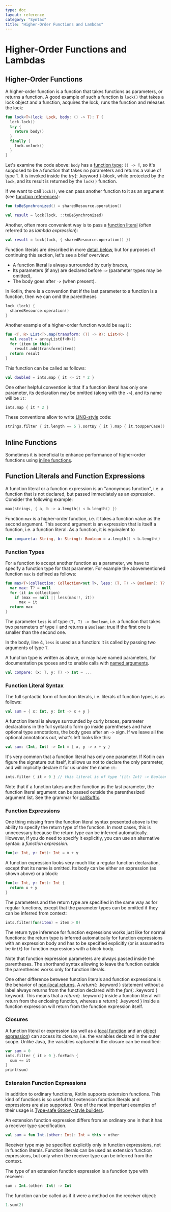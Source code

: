 ```yaml
---
type: doc
layout: reference
category: "Syntax"
title: "Higher-Order Functions and Lambdas"
---
```


# Higher-Order Functions and Lambdas

## Higher-Order Functions

A higher-order function is a function that takes functions as parameters, or returns a function.
A good example of such a function is `lock()` that takes a lock object and a function, acquires the lock, runs the function and releases the lock:

``` kotlin
fun lock<T>(lock: Lock, body: () -> T): T {
  lock.lock()
  try {
    return body()
  }
  finally {
    lock.unlock()
  }
}
```

Let's examine the code above: `body` has a [function type](#function-types): `() -> T`,
so it's supposed to be a function that takes no parameters and returns a value of type `T`.
It is invoked inside the *try*{: .keyword }-block, while protected by the `lock`, and its result is returned by the `lock()` function.

If we want to call `lock()`, we can pass another function to it as an argument (see [function references](reflection.html#function-references)):

``` kotlin
fun toBeSynchronized() = sharedResource.operation()

val result = lock(lock, ::toBeSynchronized)
```

Another, often more convenient way is to pass a [function literal](#function-literals-and-function-expressions) (often referred to as _lambda expression_):

``` kotlin
val result = lock(lock, { sharedResource.operation() })
```

Function literals are described in more [detail below](#function-literals-and-function-expressions), but for purposes of continuing this section, let's see a brief overview:

* A function literal is always surrounded by curly braces,
* Its parameters (if any) are declared before `->` (parameter types may be omitted),
* The body goes after `->` (when present).

In Kotlin, there is a convention that if the last parameter to a function is a function, then we can omit the parentheses

``` kotlin
lock (lock) {
  sharedResource.operation()
}
```

Another example of a higher-order function would be `map()`:

``` kotlin
fun <T, R> List<T>.map(transform: (T) -> R): List<R> {
  val result = arrayListOf<R>()
  for (item in this)
    result.add(transform(item))
  return result
}
```

This function can be called as follows:

``` kotlin
val doubled = ints.map { it -> it * 2 }
```

One other helpful convention is that if a function literal has only one parameter,
its declaration may be omitted (along with the `->`), and its name will be `it`:

``` kotlin
ints.map { it * 2 }
```

These conventions allow to write [LINQ-style](http://msdn.microsoft.com/en-us/library/bb308959.aspx) code:

``` kotlin
strings.filter { it.length == 5 }.sortBy { it }.map { it.toUpperCase() }
```

## Inline Functions

Sometimes it is beneficial to enhance performance of higher-order functions using [inline functions](inline-functions.html).

## Function Literals and Function Expressions

A function literal or a function expression is an "anonymous function", i.e. a function that is not declared,
but passed immediately as an expression. Consider the following example:

``` kotlin
max(strings, { a, b -> a.length() < b.length() })
```

Function `max` is a higher-order function, i.e. it takes a function value as the second argument.
This second argument is an expression that is itself a function, i.e. a function literal. As a function, it is equivalent to

``` kotlin
fun compare(a: String, b: String): Boolean = a.length() < b.length()
```

### Function Types

For a function to accept another function as a parameter, we have to specify a function type for that parameter.
For example the abovementioned function `max` is defined as follows:

``` kotlin
fun max<T>(collection: Collection<out T>, less: (T, T) -> Boolean): T? {
  var max: T? = null
  for (it in collection)
    if (max == null || less(max!!, it))
      max = it
  return max
}
```

The parameter `less` is of type `(T, T) -> Boolean`, i.e. a function that takes two parameters of type `T` and returns a `Boolean`:
true if the first one is smaller than the second one.

In the body, line 4, `less` is used as a function: it is called by passing two arguments of type `T`.

A function type is written as above, or may have named parameters, for documentation purposes and
to enable calls with [named arguments](functions.html#named-arguments).

``` kotlin
val compare: (x: T, y: T) -> Int = ...
```

### Function Literal Syntax

The full syntactic form of function literals, i.e. literals of function types, is as follows:

``` kotlin
val sum = { x: Int, y: Int -> x + y }
```

A function literal is always surrounded by curly braces,
parameter declarations in the full syntactic form go inside parentheses and have optional type annotations,
the body goes after an `->` sign.
If we leave all the optional annotations out, what's left looks like this:

``` kotlin
val sum: (Int, Int) -> Int = { x, y -> x + y }
```

It's very common that a function literal has only one parameter.
If Kotlin can figure the signature out itself, it allows us not to declare the only parameter, and will implicitly
declare it for us under the name `it`:

``` kotlin
ints.filter { it > 0 } // this literal is of type '(it: Int) -> Boolean'
```

Note that if a function takes another function as the last parameter, the function literal argument can be passed
outside the parenthesized argument list.
See the grammar for [callSuffix](grammar.html#call-suffix).

### Function Expressions

One thing missing from the function literal syntax presented above is the ability to specify the return type of the
function. In most cases, this is unnecessary because the return type can be inferred automatically. However, if you
do need to specify it explicitly, you can use an alternative syntax: a _function expression_.

``` kotlin
fun(x: Int, y: Int): Int = x + y
```

A function expression looks very much like a regular function declaration, except that its name is omitted. Its body
can be either an expression (as shown above) or a block:

``` kotlin
fun(x: Int, y: Int): Int {
  return x + y
}
```

The parameters and the return type are specified in the same way as for regular functions, except that the parameter
types can be omitted if they can be inferred from context:

``` kotlin
ints.filter(fun(item) = item > 0)
```

The return type inference for function expressions works just like for normal functions: the return type is inferred
automatically for function expressions with an expression body and has to be specified explicitly (or is assumed to be
`Unit`) for function expressions with a block body.

Note that function expression parameters are always passed inside the parentheses. The shorthand syntax allowing
to leave the function outside the parentheses works only for function literals.

One other difference between function literals and function expressions is the behavior of
[non-local returns](inline-functions.html#non-local-returns). A *return*{: .keyword }  statement without a label
always returns from the function declared with the *fun*{: .keyword } keyword. This means that a *return*{: .keyword }
inside a function literal will return from the enclosing function, whereas a *return*{: .keyword } inside
a function expression will return from the function expression itself.

### Closures

A function literal or expression (as well as a [local function](functions.html#local-functions) and an [object expression](object-declarations.html#object-expressions))
can access its _closure_, i.e. the variables declared in the outer scope. Unlike Java, the variables captured in the closure can be modified:

``` kotlin
var sum = 0
ints.filter { it > 0 }.forEach {
  sum += it
}
print(sum)
```

### Extension Function Expressions

In addition to ordinary functions, Kotlin supports extension functions.
This kind of functions is so useful that extension function literals and expressions are also supported.
One of the most important examples of their usage is [Type-safe Groovy-style builders](type-safe-builders.html).

An extension function expression differs from an ordinary one in that it has a receiver type specification.

``` kotlin
val sum = fun Int.(other: Int): Int = this + other
```

Receiver type may be specified explicitly only in function expressions, not in function literals. Function literals
can be used as extension function expressions, but only when the receiver type can be inferred from the context.

The type of an extension function expression is a function type with receiver:

``` kotlin
sum : Int.(other: Int) -> Int
```

The function can be called as if it were a method on the receiver object:

``` kotlin
1.sum(2)
```






